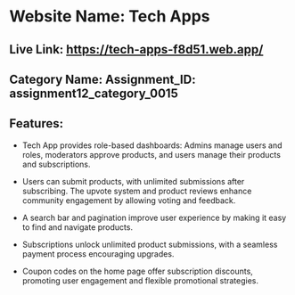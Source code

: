 # Website Name: Tech Apps 

## Live Link: https://tech-apps-f8d51.web.app/
## Category Name: Assignment_ID: assignment12_category_0015

## Features:

- Tech App provides role-based dashboards: Admins manage users and roles, moderators approve products, and users manage their products and subscriptions.

- Users can submit products, with unlimited submissions after subscribing. The upvote system and product reviews enhance community engagement by allowing voting and feedback.

- A search bar and pagination improve user experience by making it easy to find and navigate products.

- Subscriptions unlock unlimited product submissions, with a seamless payment process encouraging upgrades.

- Coupon codes on the home page offer subscription discounts, promoting user engagement and flexible promotional strategies.







